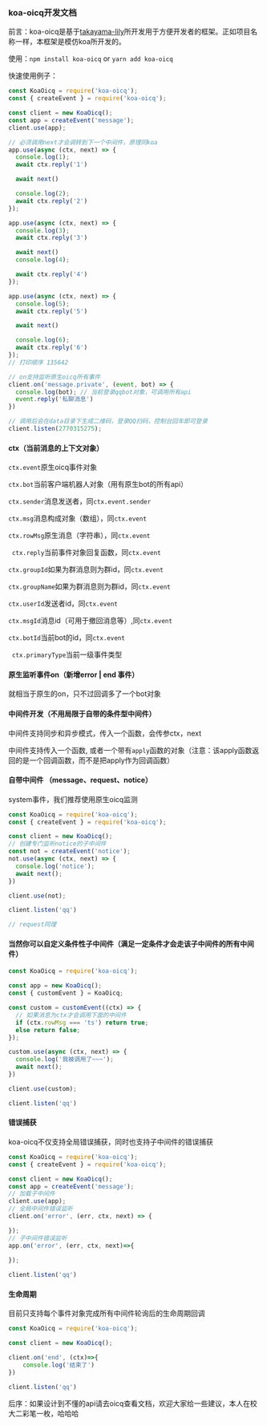 ### koa-oicq开发文档



前言：koa-oicq是基于[takayama-lily](https://github.com/takayama-lily/oicq)所开发用于方便开发者的框架。正如项目名称一样，本框架是模仿koa所开发的。



使用：`npm install koa-oicq` or `yarn add koa-oicq`



快速使用例子：

```js
const KoaOicq = require('koa-oicq');
const { createEvent } = require('koa-oicq');

const client = new KoaOicq();
const app = createEvent('message');
client.use(app);

// 必须调用next才会调转到下一个中间件，原理同koa
app.use(async (ctx, next) => {
  console.log(1);
  await ctx.reply('1')

  await next()

  console.log(2);
  await ctx.reply('2')
});

app.use(async (ctx, next) => {
  console.log(3);
  await ctx.reply('3')

  await next()
  console.log(4);

  await ctx.reply('4')
});

app.use(async (ctx, next) => {
  console.log(5);
  await ctx.reply('5')

  await next()

  console.log(6);
  await ctx.reply('6')
});
// 打印顺序 135642

// on支持监听原生oicq所有事件
client.on('message.private', (event, bot) => {
  console.log(bot); // 当前登录qqbot对象，可调用所有api
  event.reply('私聊消息')
})

// 调用后会在data目录下生成二维码，登录QQ扫码，控制台回车即可登录
client.listen(2770315275);
```



#### ctx（当前消息的上下文对象）

`ctx.event`原生oicq事件对象

`ctx.bot`当前客户端机器人对象（用有原生bot的所有api）

`ctx.sender`消息发送者，同`ctx.event.sender`

 `ctx.msg`消息构成对象（数组），同`ctx.event`

 `ctx.rowMsg`原生消息（字符串），同`ctx.event`

 ` ctx.reply`当前事件对象回复函数，同`ctx.event`

  `ctx.groupId`如果为群消息则为群id，同`ctx.event`

  `ctx.groupName`如果为群消息则为群id，同`ctx.event`

  `ctx.userId`发送者id，同`ctx.event`

  `ctx.msgId`消息id（可用于撤回消息等）,同`ctx.event`

  `ctx.botId`当前bot的id，同`ctx.event`

  ` ctx.primaryType`当前一级事件类型



#### 原生监听事件on（新增error | end 事件）

就相当于原生的on，只不过回调多了一个bot对象



#### 中间件开发（不用局限于自带的条件型中间件）

中间件支持同步和异步模式，传入一个函数，会传参ctx，next

中间件支持传入一个函数, 或者一个带有`apply`函数的对象（注意：该apply函数返回的是一个回调函数，而不是把apply作为回调函数）



#### 自带中间件 （message、request、notice）

system事件，我们推荐使用原生oicq监测

```js
const KoaOicq = require('koa-oicq');
const { createEvent } = require('koa-oicq');

const client = new KoaOicq();
// 创建专门监听notice的子中间件
const not = createEvent('notice');
not.use(async (ctx, next) => {
  console.log('notice');
  await next();
})

client.use(not);

client.listen('qq')

// request同理
```



#### 当然你可以自定义条件性子中间件（满足一定条件才会走该子中间件的所有中间件）

```js
const KoaOicq = require('koa-oicq');

const app = new KoaOicq();
const { customEvent } = KoaOicq;

const custom = customEvent((ctx) => {
  // 如果消息为ctx才会调用下面的中间件
  if (ctx.rowMsg === 'ts') return true;
  else return false;
});

custom.use(async (ctx, next) => {
  console.log('我被调用了~~~');
  await next();
})

client.use(custom);

client.listen('qq')
```



#### 错误捕获

koa-oicq不仅支持全局错误捕获，同时也支持子中间件的错误捕获

```js
const KoaOicq = require('koa-oicq');
const { createEvent } = require('koa-oicq');

const client = new KoaOicq();
const app = createEvent('message');
// 加载子中间件
client.use(app);
// 全局中间件错误监听
client.on('error', (err, ctx, next) => {

});
// 子中间件错误监听
app.on('error', (err, ctx, next)=>{
    
});

client.listen('qq')
```



#### 生命周期

目前只支持每个事件对象完成所有中间件轮询后的生命周期回调

```js
const KoaOicq = require('koa-oicq');

const client = new KoaOicq();

client.on('end', (ctx)=>{
    console.log('结束了')
})

client.listen('qq')
```



后序：如果设计到不懂的api请去oicq查看文档，欢迎大家给一些建议，本人在校大二彩笔一枚，哈哈哈